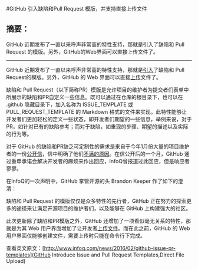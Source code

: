 #GitHub 引入缺陷和Pull Request 模版，并支持直接上传文件 

## 摘要：
GitHub 近期发布了一直以来呼声非常高的特性支持，那就是引入了缺陷和 Pull Request 的模版。另外，GitHub的Web界面可以直接上传文件了。

--------------------------------------------------

GitHub 近期发布了一直以来呼声非常高的特性支持，那就是[引入](https://github.com/blog/2111-issue-and-pull-request-templates)了缺陷和 Pull Request的模版。另外，GitHub 的 Web 界面可以直接[上传](https://github.com/blog/2111-issue-and-pull-request-templates)文件了。

缺陷和 Pull Request（以下简称PR）模版是允许项目的维护者为提交者们表单中所展示的缺陷和PR自定义一些信息。既可以通过在仓库的根目录下，也可以在 .github 隐藏目录下，加入名称为 ISSUE_TEMPLATE 或 PULL_REQUEST_TEMPLATE 的 Markdown 格式的文件来实现。此特性能够让开发者们更加轻松的定义一些状态，即开发者们期望的一些信息，举例来说，对于PR，如针对已有的缺陷参考；而对于缺陷，如重现的步骤、期望的描述以及实际的行为等。

对于 GitHub 的缺陷和PR缺乏可定制性的需求是来自于今年1月份大量的项目维护者的一份[公开信](https://github.com/dear-github/dear-github)，信中明确了他们[不满的原因](http://www.infoq.com/news/2016/01/dear-github-letter)。在信公开后的一个月，GitHub 通过重申承诺会解决开发者的麻烦来作出回应，InfoQ曾报道过此回应，但是响应者寥寥。

在InfoQ的一次声明中，GitHub 掌管开源的头 Brandon Keeper 作了如下的澄清：

>>
缺陷和 Pull Request 的模版仅仅是众多特性的先行者，GitHub 正在努力的探索更多的途径来让满足开源项目的维护者们，以及能够在 GitHub 上构建强大的社区。


此次更新除了缺陷和PR模版之外，GitHub 还增加了一项看似毫无关系的特性，那就是为其 Web 用户界面增加了让开发者[上传文件](https://help.github.com/articles/adding-a-file-to-a-repository)。而在此之前，GitHub 的 Web 用户界面仅能够创建文件，需要上传时只能在命令行下完成。

查看英文原文：[http://www.infoq.com/news/2016/02/github-issue-pr-templates](GitHub Introduce Issue and Pull Request Templates,Direct File Upload)
